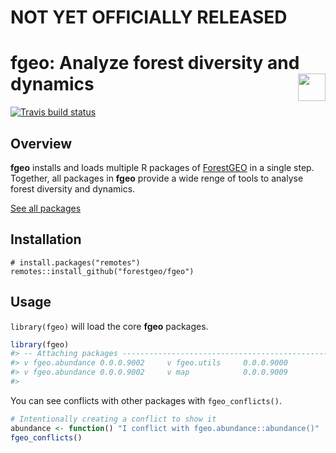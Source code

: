 
<!-- README.md is generated from README.Rmd. Please edit that file -->
NOT YET OFFICIALLY RELEASED
===========================

fgeo: Analyze forest diversity and dynamics <img src="https://i.imgur.com/39pvr4n.png" align="right" height=44 />
=================================================================================================================

[![Travis build status](https://travis-ci.org/forestgeo/fgeo.svg?branch=master)](https://travis-ci.org/forestgeo/fgeo)

Overview
--------

**fgeo** installs and loads multiple R packages of [ForestGEO](http://www.forestgeo.si.edu/) in a single step. Together, all packages in **fgeo** provide a wide renge of tools to analyse forest diversity and dynamics.

[See all packages](https://forestgeo.github.io/fgeo/reference/index.html)

Installation
------------

    # install.packages("remotes")
    remotes::install_github("forestgeo/fgeo")

Usage
-----

`library(fgeo)` will load the core **fgeo** packages.

``` r
library(fgeo)
#> -- Attaching packages ------------------------------------------------- fgeo 0.0.0.9000 --
#> v fgeo.abundance 0.0.0.9002     v fgeo.utils     0.0.0.9000
#> v fgeo.abundance 0.0.0.9002     v map            0.0.0.9009
#> 
```

You can see conflicts with other packages with `fgeo_conflicts()`.

``` r
# Intentionally creating a conflict to show it
abundance <- function() "I conflict with fgeo.abundance::abundance()"
fgeo_conflicts()
```
